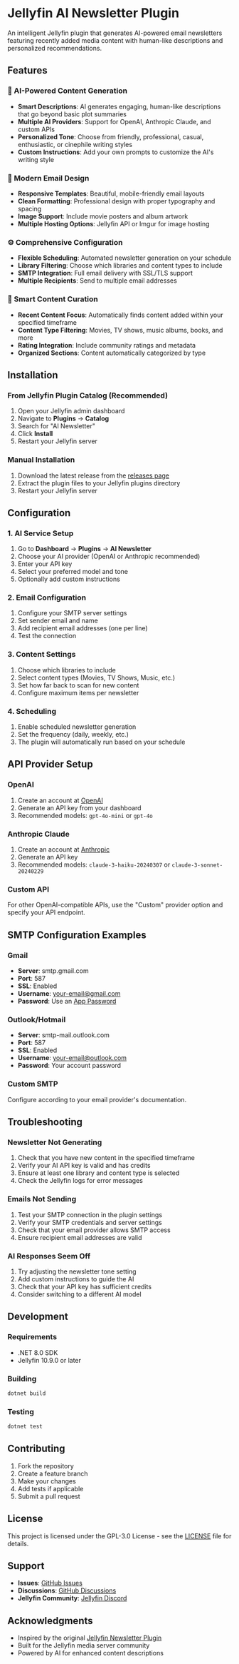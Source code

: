 # Jellyfin AI Newsletter Plugin

An intelligent Jellyfin plugin that generates AI-powered email newsletters featuring recently added media content with human-like descriptions and personalized recommendations.

## Features

### 🤖 AI-Powered Content Generation
- **Smart Descriptions**: AI generates engaging, human-like descriptions that go beyond basic plot summaries
- **Multiple AI Providers**: Support for OpenAI, Anthropic Claude, and custom APIs
- **Personalized Tone**: Choose from friendly, professional, casual, enthusiastic, or cinephile writing styles
- **Custom Instructions**: Add your own prompts to customize the AI's writing style

### 📧 Modern Email Design
- **Responsive Templates**: Beautiful, mobile-friendly email layouts
- **Clean Formatting**: Professional design with proper typography and spacing
- **Image Support**: Include movie posters and album artwork
- **Multiple Hosting Options**: Jellyfin API or Imgur for image hosting

### ⚙️ Comprehensive Configuration
- **Flexible Scheduling**: Automated newsletter generation on your schedule
- **Library Filtering**: Choose which libraries and content types to include
- **SMTP Integration**: Full email delivery with SSL/TLS support
- **Multiple Recipients**: Send to multiple email addresses

### 🎯 Smart Content Curation
- **Recent Content Focus**: Automatically finds content added within your specified timeframe
- **Content Type Filtering**: Movies, TV shows, music albums, books, and more
- **Rating Integration**: Include community ratings and metadata
- **Organized Sections**: Content automatically categorized by type

## Installation

### From Jellyfin Plugin Catalog (Recommended)
1. Open your Jellyfin admin dashboard
2. Navigate to **Plugins** → **Catalog**
3. Search for "AI Newsletter"
4. Click **Install**
5. Restart your Jellyfin server

### Manual Installation
1. Download the latest release from the [releases page](https://github.com/nicklausroach/jellyfin-ai-newsletter-plugin/releases)
2. Extract the plugin files to your Jellyfin plugins directory
3. Restart your Jellyfin server

## Configuration

### 1. AI Service Setup
1. Go to **Dashboard** → **Plugins** → **AI Newsletter**
2. Choose your AI provider (OpenAI or Anthropic recommended)
3. Enter your API key
4. Select your preferred model and tone
5. Optionally add custom instructions

### 2. Email Configuration
1. Configure your SMTP server settings
2. Set sender email and name
3. Add recipient email addresses (one per line)
4. Test the connection

### 3. Content Settings
1. Choose which libraries to include
2. Select content types (Movies, TV Shows, Music, etc.)
3. Set how far back to scan for new content
4. Configure maximum items per newsletter

### 4. Scheduling
1. Enable scheduled newsletter generation
2. Set the frequency (daily, weekly, etc.)
3. The plugin will automatically run based on your schedule

## API Provider Setup

### OpenAI
1. Create an account at [OpenAI](https://platform.openai.com/)
2. Generate an API key from your dashboard
3. Recommended models: `gpt-4o-mini` or `gpt-4o`

### Anthropic Claude
1. Create an account at [Anthropic](https://console.anthropic.com/)
2. Generate an API key
3. Recommended models: `claude-3-haiku-20240307` or `claude-3-sonnet-20240229`

### Custom API
For other OpenAI-compatible APIs, use the "Custom" provider option and specify your API endpoint.

## SMTP Configuration Examples

### Gmail
- **Server**: smtp.gmail.com
- **Port**: 587
- **SSL**: Enabled
- **Username**: your-email@gmail.com
- **Password**: Use an [App Password](https://support.google.com/accounts/answer/185833)

### Outlook/Hotmail
- **Server**: smtp-mail.outlook.com
- **Port**: 587
- **SSL**: Enabled
- **Username**: your-email@outlook.com
- **Password**: Your account password

### Custom SMTP
Configure according to your email provider's documentation.

## Troubleshooting

### Newsletter Not Generating
1. Check that you have new content in the specified timeframe
2. Verify your AI API key is valid and has credits
3. Ensure at least one library and content type is selected
4. Check the Jellyfin logs for error messages

### Emails Not Sending
1. Test your SMTP connection in the plugin settings
2. Verify your SMTP credentials and server settings
3. Check that your email provider allows SMTP access
4. Ensure recipient email addresses are valid

### AI Responses Seem Off
1. Try adjusting the newsletter tone setting
2. Add custom instructions to guide the AI
3. Check that your API key has sufficient credits
4. Consider switching to a different AI model

## Development

### Requirements
- .NET 8.0 SDK
- Jellyfin 10.9.0 or later

### Building
```bash
dotnet build
```

### Testing
```bash
dotnet test
```

## Contributing

1. Fork the repository
2. Create a feature branch
3. Make your changes
4. Add tests if applicable
5. Submit a pull request

## License

This project is licensed under the GPL-3.0 License - see the [LICENSE](LICENSE) file for details.

## Support

- **Issues**: [GitHub Issues](https://github.com/nicklausroach/jellyfin-ai-newsletter-plugin/issues)
- **Discussions**: [GitHub Discussions](https://github.com/nicklausroach/jellyfin-ai-newsletter-plugin/discussions)
- **Jellyfin Community**: [Jellyfin Discord](https://jellyfin.org/contact)

## Acknowledgments

- Inspired by the original [Jellyfin Newsletter Plugin](https://github.com/Cloud9Developer/Jellyfin-Newsletter-Plugin)
- Built for the Jellyfin media server community
- Powered by AI for enhanced content descriptions